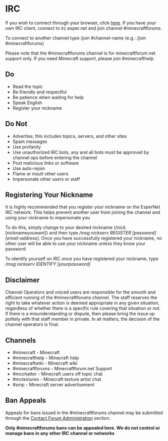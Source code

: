 # IRC

If you wish to connect through your browser, click [here](http://www.minecraftforum.net/irc/web-client/). If you have your own IRC client, connect to irc.esper.net and join channel #minecraftforums. 

To connect to another channel type /join #channel-name (e.g.: /join #minecraftforums)

Please note that the #minecraftforums channel is for minecraftforum.net support only. If you need Minecraft support, please join #minecrafthelp.


## Do

* Read the topic
* Be friendly and respectful
* Be patience when waiting for help
* Speak English
* Register your nickname


## Do Not

* Advertise, this includes topics, servers, and other sites
* Spam messages
* Use profanity
* Use unauthorized IRC bots, any and all bots must be approved by channel ops before entering the channel
* Post malicious links or software
* Use auto-rejoin
* Flame or insult other users
* Impersonate other users or staff


## Registering Your Nickname

It is highly recommended that you register your nickname on the EsperNet IRC network. This helps prevent another user from joining the channel and using your nickname to impersonate you

To do this, simply change to your desired nickname (/nick [nicknameyouwant]) and then type */msg nickserv REGISTER [password] [email-address]*. Once you have successfully registered your nickname, no other user will be able to use your nickname unless they know your password

To identify yourself on IRC once you have registered your nickname, type */msg nickserv IDENTIFY [yourpassword]*


## Disclaimer

Channel Operators and voiced users are responsible for the smooth and efficient running of the #minecraftforums channel. The staff reserves the right to take whatever action is deemed appropriate in any given situation, regardless of whether there is a specific rule covering that situation or not. If there is a misunderstanding or dispute, then please bring the issue up politely with that staff member in private. In all matters, the decision of the channel operators is final.


## Channels

* #minecraft - Minecraft
* #minecrafthelp - Minecraft help
* #minecraftwiki - Minecraft wiki
* #minecraftforums - Minecraftforum.net Support
* #mcchatter - Minecraft users off topic chat
* #mctextures - Minecraft texture artist chat
* #smp - Minecraft server advertisement


## Ban Appeals

Appeals for bans issued in the #minecraftforums channel may be submitted through the [Contact Forum Administration](http://www.minecraftforum.net/forum/64-contact-forum-administration/) section.

**Only #minecraftforums bans can be appealed here. We do not control or manage bans in any other IRC channel or networks**
